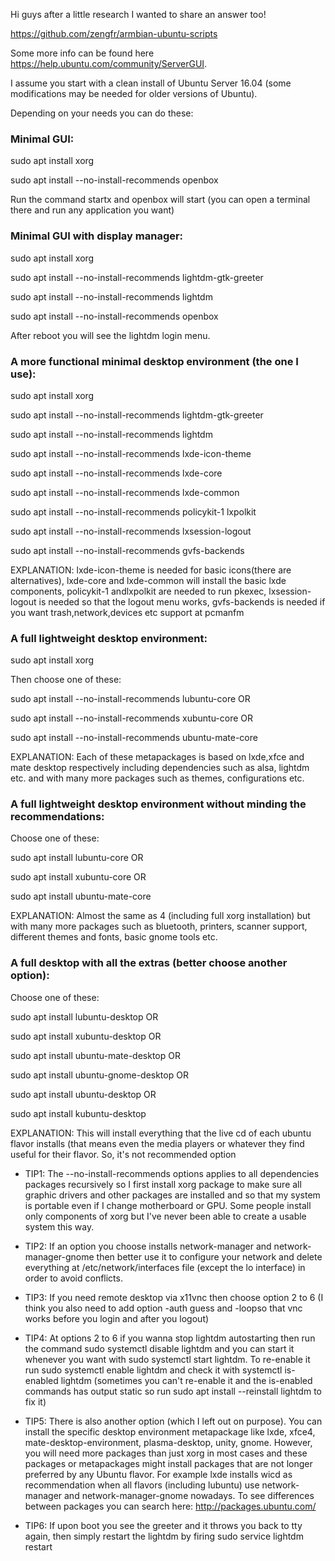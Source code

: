 Hi guys after a little research I wanted to share an answer too!

https://github.com/zengfr/armbian-ubuntu-scripts

Some more info can be found here https://help.ubuntu.com/community/ServerGUI. 

I assume you start with a clean install of Ubuntu Server 16.04 (some modifications may be needed for older versions of Ubuntu). 

Depending on your needs you can do these:

### Minimal GUI:

sudo apt install xorg

sudo apt install --no-install-recommends openbox

Run the command startx and openbox will start (you can open a terminal there and run any application you want)

### Minimal GUI with display manager:

sudo apt install xorg

sudo apt install --no-install-recommends lightdm-gtk-greeter

sudo apt install --no-install-recommends lightdm

sudo apt install --no-install-recommends openbox

After reboot you will see the lightdm login menu.

### A more functional minimal desktop environment (the one I use):

sudo apt install xorg

sudo apt install --no-install-recommends lightdm-gtk-greeter

sudo apt install --no-install-recommends lightdm

sudo apt install --no-install-recommends lxde-icon-theme

sudo apt install --no-install-recommends lxde-core

sudo apt install --no-install-recommends lxde-common

sudo apt install --no-install-recommends policykit-1 lxpolkit

sudo apt install --no-install-recommends lxsession-logout

sudo apt install --no-install-recommends gvfs-backends

EXPLANATION: lxde-icon-theme is needed for basic icons(there are alternatives), lxde-core and lxde-common will install the basic lxde components, policykit-1 andlxpolkit are needed to run pkexec, lxsession-logout is needed so that the logout menu works, gvfs-backends is needed if you want trash,network,devices etc support at pcmanfm

### A full lightweight desktop environment:

sudo apt install xorg

Then choose one of these:

sudo apt install --no-install-recommends lubuntu-core
OR

sudo apt install --no-install-recommends xubuntu-core
OR

sudo apt install --no-install-recommends ubuntu-mate-core

EXPLANATION: Each of these metapackages is based on lxde,xfce and mate desktop respectively including dependencies such as alsa, lightdm etc. and with many more packages such as themes, configurations etc.

### A full lightweight desktop environment without minding the recommendations:

Choose one of these:

sudo apt install lubuntu-core
OR

sudo apt install xubuntu-core
OR

sudo apt install ubuntu-mate-core

EXPLANATION: Almost the same as 4 (including full xorg installation) but with many more packages such as bluetooth, printers, scanner support, different themes and fonts, basic gnome tools etc.

### A full desktop with all the extras (better choose another option):

Choose one of these:

sudo apt install lubuntu-desktop
OR

sudo apt install xubuntu-desktop
OR

sudo apt install ubuntu-mate-desktop
OR

sudo apt install ubuntu-gnome-desktop
OR

sudo apt install ubuntu-desktop
OR

sudo apt install kubuntu-desktop

EXPLANATION: This will install everything that the live cd of each ubuntu flavor installs (that means even the media players or whatever they find useful for their flavor. So, it's not recommended option

- TIP1: The --no-install-recommends options applies to all dependencies packages recursively so I first install xorg package to make sure all graphic drivers and other packages are installed and so that my system is portable even if I change motherboard or GPU. Some people install only components of xorg but I've never been able to create a usable system this way.

- TIP2: If an option you choose installs network-manager and network-manager-gnome then better use it to configure your network and delete everything at /etc/network/interfaces file (except the lo interface) in order to avoid conflicts.

- TIP3: If you need remote desktop via x11vnc then choose option 2 to 6 (I think you also need to add option -auth guess and -loopso that vnc works before you login and after you logout)

- TIP4: At options 2 to 6 if you wanna stop lightdm autostarting then run the command sudo systemctl disable lightdm and you can start it whenever you want with sudo systemctl start lightdm. To re-enable it run sudo systemctl enable lightdm and check it with systemctl is-enabled lightdm (sometimes you can't re-enable it and the is-enabled commands has output static so run sudo apt install --reinstall lightdm to fix it)

- TIP5: There is also another option (which I left out on purpose). You can install the specific desktop environment metapackage like lxde, xfce4, mate-desktop-environment, plasma-desktop, unity, gnome. However, you will need more packages than just xorg in most cases and these packages or metapackages might install packages that are not longer preferred by any Ubuntu flavor. For example lxde installs wicd as recommendation when all flavors (including lubuntu) use network-manager and network-manager-gnome nowadays. To see differences between packages you can search here: http://packages.ubuntu.com/

- TIP6: If upon boot you see the greeter and it throws you back to tty again, then simply restart the lightdm by firing sudo service lightdm restart